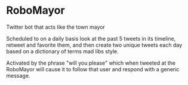 # RoboMayor
Twitter bot that acts like the town mayor

Scheduled to on a daily basis look at the past 5 tweets in its timeline, retweet and favorite them, and then create two
unique tweets each day based on a dictionary of terms mad libs style.

Activated by the phrase "will you please" which when tweeted at the RoboMayor will cause it to follow that user and respond
with a generic message.
